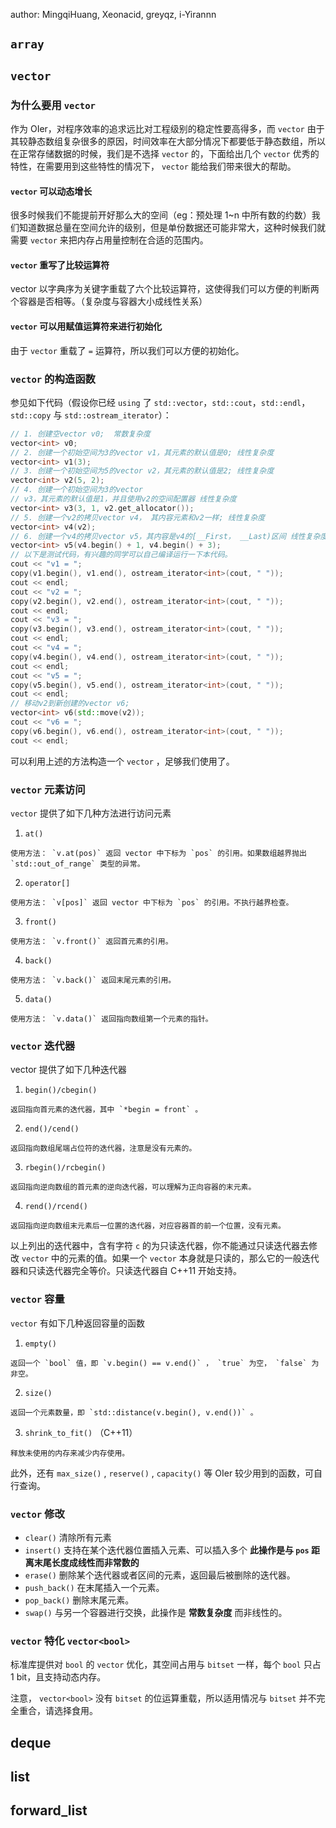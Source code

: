 author: MingqiHuang, Xeonacid, greyqz, i-Yirannn

##  `array`

##  `vector`

### 为什么要用 `vector`

作为 OIer，对程序效率的追求远比对工程级别的稳定性要高得多，而 `vector` 由于其较静态数组复杂很多的原因，时间效率在大部分情况下都要低于静态数组，所以在正常存储数据的时候，我们是不选择 `vector` 的，下面给出几个 `vector` 优秀的特性，在需要用到这些特性的情况下， `vector` 能给我们带来很大的帮助。

####  `vector` 可以动态增长

很多时候我们不能提前开好那么大的空间（eg：预处理 1~n 中所有数的约数）我们知道数据总量在空间允许的级别，但是单份数据还可能非常大，这种时候我们就需要 `vector` 来把内存占用量控制在合适的范围内。

####  `vector` 重写了比较运算符

vector 以字典序为关键字重载了六个比较运算符，这使得我们可以方便的判断两个容器是否相等。（复杂度与容器大小成线性关系）

####  `vector` 可以用赋值运算符来进行初始化

由于 `vector` 重载了 `=` 运算符，所以我们可以方便的初始化。

###  `vector` 的构造函数

参见如下代码（假设你已经 `using` 了 `std::vector`，`std::cout`，`std::endl`，`std::copy` 与 `std::ostream_iterator`）：

```cpp
// 1. 创建空vector v0;  常数复杂度
vector<int> v0;
// 2. 创建一个初始空间为3的vector v1，其元素的默认值是0; 线性复杂度
vector<int> v1(3);
// 3. 创建一个初始空间为5的vector v2，其元素的默认值是2; 线性复杂度
vector<int> v2(5, 2);
// 4. 创建一个初始空间为3的vector
// v3，其元素的默认值是1，并且使用v2的空间配置器 线性复杂度
vector<int> v3(3, 1, v2.get_allocator());
// 5. 创建一个v2的拷贝vector v4， 其内容元素和v2一样; 线性复杂度
vector<int> v4(v2);
// 6. 创建一个v4的拷贝vector v5，其内容是v4的[__First， __Last)区间 线性复杂度
vector<int> v5(v4.begin() + 1, v4.begin() + 3);
// 以下是测试代码，有兴趣的同学可以自己编译运行一下本代码。
cout << "v1 = ";
copy(v1.begin(), v1.end(), ostream_iterator<int>(cout, " "));
cout << endl;
cout << "v2 = ";
copy(v2.begin(), v2.end(), ostream_iterator<int>(cout, " "));
cout << endl;
cout << "v3 = ";
copy(v3.begin(), v3.end(), ostream_iterator<int>(cout, " "));
cout << endl;
cout << "v4 = ";
copy(v4.begin(), v4.end(), ostream_iterator<int>(cout, " "));
cout << endl;
cout << "v5 = ";
copy(v5.begin(), v5.end(), ostream_iterator<int>(cout, " "));
cout << endl;
// 移动v2到新创建的vector v6;
vector<int> v6(std::move(v2));
cout << "v6 = ";
copy(v6.begin(), v6.end(), ostream_iterator<int>(cout, " "));
cout << endl;
```

可以利用上述的方法构造一个 `vector` ，足够我们使用了。

###  `vector` 元素访问

 `vector` 提供了如下几种方法进行访问元素

1.   `at()`

    使用方法： `v.at(pos)` 返回 vector 中下标为 `pos` 的引用。如果数组越界抛出 `std::out_of_range` 类型的异常。

2.   `operator[]`

    使用方法： `v[pos]` 返回 vector 中下标为 `pos` 的引用。不执行越界检查。

3.   `front()`

    使用方法： `v.front()` 返回首元素的引用。

4.   `back()`

    使用方法： `v.back()` 返回末尾元素的引用。

5.   `data()`

    使用方法： `v.data()` 返回指向数组第一个元素的指针。

###  `vector` 迭代器

vector 提供了如下几种迭代器

1.   `begin()/cbegin()`

    返回指向首元素的迭代器，其中 `*begin = front` 。

2.   `end()/cend()`

    返回指向数组尾端占位符的迭代器，注意是没有元素的。

3.   `rbegin()/rcbegin()`

    返回指向逆向数组的首元素的逆向迭代器，可以理解为正向容器的末元素。

4.   `rend()/rcend()`

    返回指向逆向数组末元素后一位置的迭代器，对应容器首的前一个位置，没有元素。

以上列出的迭代器中，含有字符 `c` 的为只读迭代器，你不能通过只读迭代器去修改 `vector` 中的元素的值。如果一个 `vector` 本身就是只读的，那么它的一般迭代器和只读迭代器完全等价。只读迭代器自 C++11 开始支持。

###  `vector` 容量

 `vector` 有如下几种返回容量的函数

1.   `empty()`

    返回一个 `bool` 值，即 `v.begin() == v.end()` ， `true` 为空， `false` 为非空。

2.   `size()`

    返回一个元素数量，即 `std::distance(v.begin(), v.end())` 。

3.   `shrink_to_fit()` （C++11）

    释放未使用的内存来减少内存使用。

此外，还有 `max_size()` , `reserve()` , `capacity()` 等 OIer 较少用到的函数，可自行查询。

###  `vector` 修改

-    `clear()` 清除所有元素
-    `insert()` 支持在某个迭代器位置插入元素、可以插入多个 **此操作是与 `pos` 距离末尾长度成线性而非常数的**
-    `erase()` 删除某个迭代器或者区间的元素，返回最后被删除的迭代器。
-    `push_back()` 在末尾插入一个元素。
-    `pop_back()` 删除末尾元素。
-    `swap()` 与另一个容器进行交换，此操作是 **常数复杂度** 而非线性的。

###  `vector` 特化 `vector<bool>`

标准库提供对 `bool` 的 `vector` 优化，其空间占用与 `bitset` 一样，每个 `bool` 只占 1 bit，且支持动态内存。

注意， `vector<bool>` 没有 `bitset` 的位运算重载，所以适用情况与 `bitset` 并不完全重合，请选择食用。

## deque

## list

## forward_list
